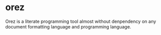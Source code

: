 # orez
Orez is a literate programming tool almost without denpendency on any document formatting language and programming language.
